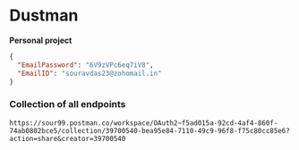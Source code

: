 # Dustman

**Personal project**



```JSON
{
  "EmailPassword": "6V9zVPc6eq7iV8",
  "EmailID": "souravdas23@zohomail.in"
}
```

### Collection of all endpoints 
```properties
https://sour99.postman.co/workspace/OAuth2~f5ad015a-92cd-4af4-860f-74ab0802bce5/collection/39700540-bea95e84-7110-49c9-96f8-f75c80cc85e6?action=share&creator=39700540
```